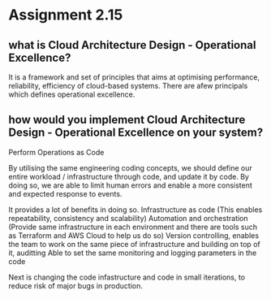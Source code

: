 # Assignment 2.15

## what is Cloud Architecture Design - Operational Excellence?
It is a framework and set of principles that aims at optimising performance, reliability, efficiency of cloud-based systems. There are afew principals which defines operational excellence.


## how would you implement Cloud Architecture Design - Operational Excellence on your system?

Perform Operations as Code

By utilising the same engineering coding concepts, we should define our entire workload / infrastructure through code, and update it by code. By doing so, we are able to limit human errors and enable a more consistent and expected response to events.

It provides a lot of benefits in doing so. 
Infrastructure as code (This enables repeatability, consistency and scalability)
Automation and orchestration (Provide same infrastructure in each environment and there are tools such as Terraform and AWS Cloud to help us do so)
Version controlling, enables the team to work on the same piece of infrastructure and building on top of it, auditting
Able to set the same monitoring and logging parameters in the code

Next is changing the code infastructure and code in small iterations, to reduce risk of major bugs in production.

